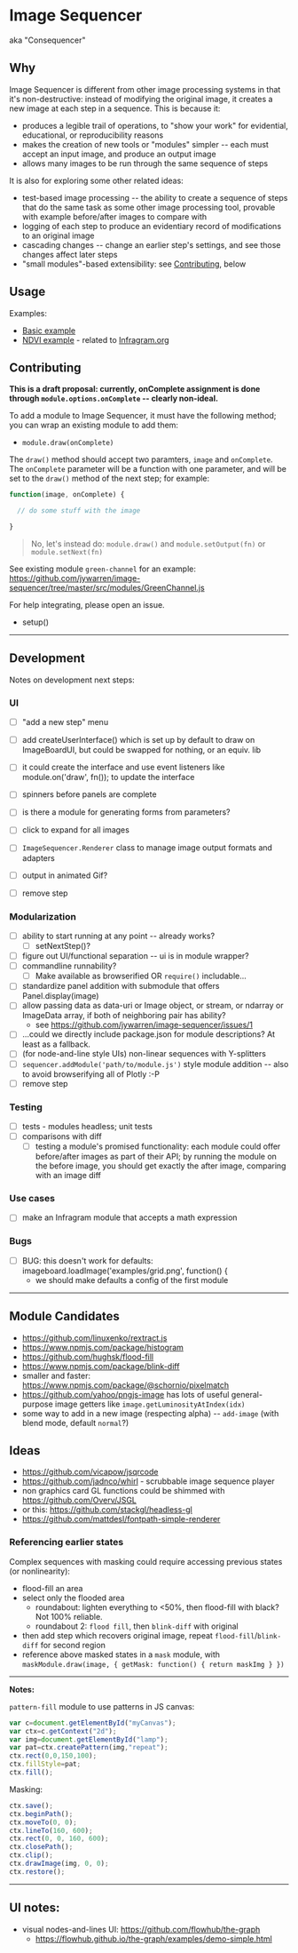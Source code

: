 Image Sequencer
====

aka "Consequencer"

## Why

Image Sequencer is different from other image processing systems in that it's non-destructive: instead of modifying the original image, it creates a new image at each step in a sequence. This is because it: 

* produces a legible trail of operations, to "show your work" for evidential, educational, or reproducibility reasons
* makes the creation of new tools or "modules" simpler -- each must accept an input image, and produce an output image
* allows many images to be run through the same sequence of steps

It is also for exploring some other related ideas:

* test-based image processing -- the ability to create a sequence of steps that do the same task as some other image processing tool, provable with example before/after images to compare with
* logging of each step to produce an evidentiary record of modifications to an original image
* cascading changes -- change an earlier step's settings, and see those changes affect later steps
* "small modules"-based extensibility: see [Contributing](#contributing), below

## Usage

Examples:

* [Basic example](https://jywarren.github.io/image-sequencer/)
* [NDVI example](https://jywarren.github.io/image-sequencer/examples/ndvi/) - related to [Infragram.org](http://infragram.org)

## Contributing

**This is a draft proposal: currently, onComplete assignment is done through `module.options.onComplete` -- clearly non-ideal.**

To add a module to Image Sequencer, it must have the following method; you can wrap an existing module to add them:

* `module.draw(onComplete)`

The `draw()` method should accept two paramters, `image` and `onComplete`. The `onComplete` parameter will be a function with one parameter, and will be set to the `draw()` method of the next step; for example:

```js
function(image, onComplete) {

  // do some stuff with the image

}
```




> No, let's instead do: `module.draw()` and `module.setOutput(fn)` or `module.setNext(fn)`


See existing module `green-channel` for an example: https://github.com/jywarren/image-sequencer/tree/master/src/modules/GreenChannel.js

For help integrating, please open an issue.

* setup()

****

## Development

Notes on development next steps:

### UI

* [ ] "add a new step" menu
* [ ] add createUserInterface() which is set up by default to draw on ImageBoardUI, but could be swapped for nothing, or an equiv. lib
* [ ] it could create the interface and use event listeners like module.on('draw', fn()); to update the interface

* [ ] spinners before panels are complete
* [ ] is there a module for generating forms from parameters?
* [ ] click to expand for all images
* [ ] `ImageSequencer.Renderer` class to manage image output formats and adapters
* [ ] output in animated Gif? 
* [ ] remove step

### Modularization

* [ ] ability to start running at any point -- already works?
  * [ ] setNextStep()?
* [ ] figure out UI/functional separation -- ui is in module wrapper?
* [ ] commandline runnability?
  * [ ] Make available as browserified OR `require()` includable...
* [ ] standardize panel addition with submodule that offers Panel.display(image)
* [ ] allow passing data as data-uri or Image object, or stream, or ndarray or ImageData array, if both of neighboring pair has ability?
  * see https://github.com/jywarren/image-sequencer/issues/1
* [ ] ...could we directly include package.json for module descriptions? At least as a fallback.
* [ ] (for node-and-line style UIs) non-linear sequences with Y-splitters
* [ ] `sequencer.addModule('path/to/module.js')` style module addition -- also to avoid browserifying all of Plotly :-P
* [ ] remove step

### Testing

* [ ] tests - modules headless; unit tests
* [ ] comparisons with diff
  * [ ] testing a module's promised functionality: each module could offer before/after images as part of their API; by running the module on the before image, you should get exactly the after image, comparing with an image diff

### Use cases

* [ ] make an Infragram module that accepts a math expression

### Bugs

* [ ] BUG: this doesn't work for defaults:  imageboard.loadImage('examples/grid.png', function() {
  * we should make defaults a config of the first module

****

## Module Candidates

* https://github.com/linuxenko/rextract.js
* https://www.npmjs.com/package/histogram
* https://github.com/hughsk/flood-fill
* https://www.npmjs.com/package/blink-diff
* smaller and faster: https://www.npmjs.com/package/@schornio/pixelmatch
* https://github.com/yahoo/pngjs-image has lots of useful general-purpose image getters like `image.getLuminosityAtIndex(idx)`
* some way to add in a new image (respecting alpha) -- `add-image` (with blend mode, default `normal`?)

## Ideas

* https://github.com/vicapow/jsqrcode
* https://github.com/jadnco/whirl - scrubbable image sequence player
* non graphics card GL functions could be shimmed with https://github.com/Overv/JSGL
* or this: https://github.com/stackgl/headless-gl
* https://github.com/mattdesl/fontpath-simple-renderer

### Referencing earlier states

Complex sequences with masking could require accessing previous states (or nonlinearity):

* flood-fill an area
* select only the flooded area
  * roundabout: lighten everything to <50%, then flood-fill with black? Not 100% reliable.
  * roundabout 2: `flood fill`, then `blink-diff` with original
* then add step which recovers original image, repeat `flood-fill`/`blink-diff` for second region
* reference above masked states in a `mask` module, with `maskModule.draw(image, { getMask: function() { return maskImg } })`

****

**Notes:**

`pattern-fill` module to use patterns in JS canvas:

```js
var c=document.getElementById("myCanvas");
var ctx=c.getContext("2d");
var img=document.getElementById("lamp");
var pat=ctx.createPattern(img,"repeat");
ctx.rect(0,0,150,100);
ctx.fillStyle=pat;
ctx.fill();
```

Masking:

```js
ctx.save();
ctx.beginPath();
ctx.moveTo(0, 0);
ctx.lineTo(160, 600);
ctx.rect(0, 0, 160, 600);
ctx.closePath();
ctx.clip();
ctx.drawImage(img, 0, 0);
ctx.restore();
```

****

## UI notes:

* visual nodes-and-lines UI: https://github.com/flowhub/the-graph
  * https://flowhub.github.io/the-graph/examples/demo-simple.html
